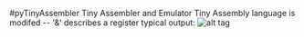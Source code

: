#pyTinyAssembler 
Tiny Assembler and Emulator 
Tiny Assembly language is modifed -- '&' describes a register 
typical output: 
![alt tag](https://cloud.githubusercontent.com/assets/18670775/19363264/c8e3c972-9157-11e6-9b4c-dbe664fd4dcc.png)


